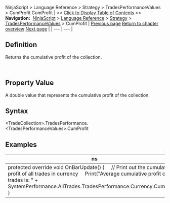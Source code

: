 ﻿
NinjaScript \> Language Reference \> Strategy \> TradesPerformanceValues \> CumProfit
CumProfit
| \<\< [Click to Display Table of Contents](cumprofit.md) \>\> **Navigation:**     [NinjaScript](ninjascript-1.md) \> [Language Reference](language_reference_wip-1.md) \> [Strategy](strategy-1.md) \> [TradesPerformanceValues](tradesperformancevalues-1.md) \> CumProfit | [Previous page](averageprofit-1.md) [Return to chapter overview](tradesperformancevalues-1.md) [Next page](drawdown-1.md) |
| --- | --- |
## Definition
Returns the cumulative profit of the collection.  

 
## Property Value
A double value that represents the cumulative profit of the collection.
 
## Syntax
\<TradeCollection\>.TradesPerformance.\<TradesPerformanceValues\>.CumProfit

## 
## Examples
| ns |
| --- |
| protected override void OnBarUpdate() {      // Print out the cumulative profit of all trades in currency      Print("Average cumulative profit of all trades is: " \+ SystemPerformance.AllTrades.TradesPerformance.Currency.CumProfit); } |

